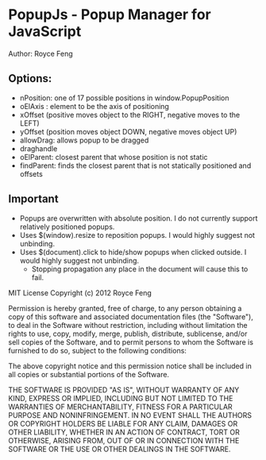 PopupJs - Popup Manager for JavaScript
======================================
Author: Royce Feng

Options:
--------

 - nPosition: one of 17 possible positions in window.PopupPosition
 - oElAxis  : element to be the axis of positioning
 - xOffset (positive moves object to the RIGHT, negative moves to the LEFT)
 - yOffset (position moves object DOWN, negative moves object UP)
 - allowDrag: allows popup to be dragged
 - draghandle
 - oElParent: closest parent that whose position is not static
 - findParent: finds the closest parent that is not statically positioned and offsets
 
Important
---------

 - Popups are overwritten with absolute position. I do not currently support relatively positioned popups.
 - Uses $(window).resize to reposition popups. I would highly suggest not unbinding.
 - Uses $(document).click to hide/show popups when clicked outside. I would highly suggest not unbinding.
     - Stopping propagation any place in the document will cause this to fail.

MIT License
Copyright (c) 2012 Royce Feng

Permission is hereby granted, free of charge, to any person obtaining a copy of this software and associated documentation files (the "Software"), to deal in the Software without restriction, including without limitation the rights to use, copy, modify, merge, publish, distribute, sublicense, and/or sell copies of the Software, and to permit persons to whom the Software is furnished to do so, subject to the following conditions:

The above copyright notice and this permission notice shall be included in all copies or substantial portions of the Software.

THE SOFTWARE IS PROVIDED "AS IS", WITHOUT WARRANTY OF ANY KIND, EXPRESS OR IMPLIED, INCLUDING BUT NOT LIMITED TO THE WARRANTIES OF MERCHANTABILITY, FITNESS FOR A PARTICULAR PURPOSE AND NONINFRINGEMENT. IN NO EVENT SHALL THE AUTHORS OR COPYRIGHT HOLDERS BE LIABLE FOR ANY CLAIM, DAMAGES OR OTHER LIABILITY, WHETHER IN AN ACTION OF CONTRACT, TORT OR OTHERWISE, ARISING FROM, OUT OF OR IN CONNECTION WITH THE SOFTWARE OR THE USE OR OTHER DEALINGS IN THE SOFTWARE.